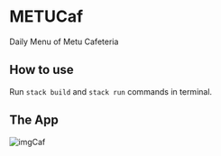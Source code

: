 # METUCaf
 Daily Menu of Metu Cafeteria
 
## How to use
 Run `stack build` and `stack run` commands in terminal.

## The App
![imgCaf](https://user-images.githubusercontent.com/105153492/233126530-705cdf17-8098-4acf-80bd-fc64013489ff.png)
